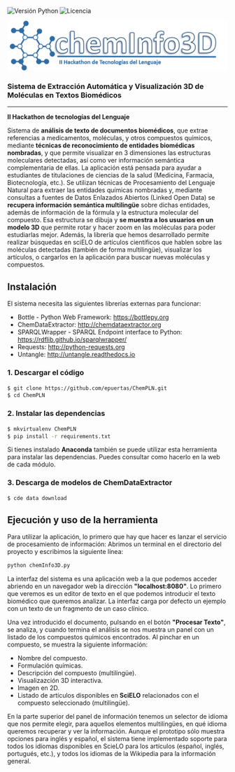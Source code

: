 ![Versión Python](https://img.shields.io/badge/python-2.7-blue.svg)
![Licencia](https://img.shields.io/badge/License-Apache%202.0-blue.svg)

<p align="center"><img src="logo.png" /></p>

### Sistema de Extracción Automática y Visualización 3D de Moléculas en Textos Biomédicos
---
**II Hackathon de tecnologías del Lenguaje**

Sistema de **análisis de texto de documentos biomédicos**, que extrae referencias a medicamentos, moléculas, y otros compuestos químicos, mediante **técnicas de reconocimiento de entidades biomédicas nombradas**, y que permite visualizar en 3 dimensiones las estructuras moleculares detectadas, así como ver información semántica complementaria de ellas. 
La aplicación está pensada para ayudar a estudiantes de titulaciones de ciencias de la salud (Medicina, Farmacia, Biotecnología, etc.). Se utilizan técnicas de Procesamiento del Lenguaje Natural para extraer las entidades químicas nombradas y, mediante consultas a fuentes de Datos Enlazados Abiertos (Linked Open Data) se **recupera información semántica multilingüe** sobre dichas entidades, además de información de la fórmula y la estructura molecular del compuesto. Esa estructura se dibuja y **se muestra a los usuarios en un modelo 3D** que permite rotar y hacer zoom en las moléculas para poder estudiarlas mejor. Además, la librería que hemos desarrollado permite realizar búsquedas en sciELO de artículos científicos que hablen sobre las moléculas detectadas (también de forma multilingüe), visualizar los artículos, o cargarlos en la aplicación para buscar nuevas moléculas y compuestos.

## Instalación
El sistema necesita las siguientes librerías externas para funcionar: 

* Bottle - Python Web Framework: https://bottlepy.org
* ChemDataExtractor: http://chemdataextractor.org
* SPARQLWrapper - SPARQL Endpoint interface to Python: https://rdflib.github.io/sparqlwrapper/
* Requests: http://python-requests.org
* Untangle: http://untangle.readthedocs.io


### 1. Descargar el código 

```bash
$ git clone https://github.com/epuertas/ChemPLN.git
$ cd ChemPLN
```

### 2. Instalar las dependencias

```bash
$ mkvirtualenv ChemPLN
$ pip install -r requirements.txt
```
  
Si tienes instalado **Anaconda** también se puede utilizar esta herramienta para instalar las dependencias. Puedes consultar como hacerlo en la web de cada módulo.

### 3. Descarga de modelos de ChemDataExtractor

```bash
$ cde data download
```

## Ejecución y uso de la herramienta
Para utilizar la aplicación, lo primero que hay que hacer es lanzar el servicio de procesamiento de información: Abrimos un terminal en el directorio del proyecto y escribimos la siguiente línea:
```bash
python chemInfo3D.py
```

La interfaz del sistema es una aplicación web a la que podemos acceder abriendo en un navegador web la dirección **"localhost:8080"**. 
Lo primero que veremos es un editor de texto en el que podemos introducir el texto biomédico que queremos analizar. La interfaz carga por defecto un ejemplo con un texto de un fragmento de un caso clínico.

Una vez introducido el documento, pulsando en el botón **"Procesar Texto"**, se analiza, y cuando termina el análisis se nos muestra un panel con un listado de los compuestos químicos encontrados. Al pinchar en un compuesto, se muestra la siguiente información:

* Nombre del compuesto.
* Formulación químicas.
* Descripción del compuesto (multilingüe).
* Visualizazción 3D interactiva.
* Imagen en 2D.
* Listado de artículos disponibles en **SciELO** relacionados con el compuesto seleccionado (multilingüe).

En la parte superior del panel de información tenemos un selector de idioma que nos permite elegir, para aquellos elementos multilingües, en qué idioma queremos recuperar y ver la información. Aunque el prototipo sólo muestra opciones para inglés y español, el sistema tiene implementado soporte para todos los idiomas disponibles en ScieLO para los artículos (español, inglés, portugués, etc.), y todos los idiomas de la Wikipedia para la información general.




